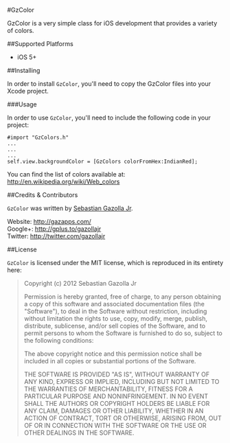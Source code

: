 #GzColor

GzColor is a very simple class for iOS development that provides a variety of colors.

##Supported Platforms

- iOS 5+

##Installing

In order to install `GzColor`, you'll need to copy the GzColor files into your Xcode project. 

###Usage

In order to use `GzColor`, you'll need to include the following code in your project:

    #import "GzColors.h"
    ...
    ...
    ...
    self.view.backgroundColor = [GzColors colorFromHex:IndianRed];
  	
You can find the list of colors available at: http://en.wikipedia.org/wiki/Web_colors
 
##Credits & Contributors

`GzColor` was written by [Sebastian Gazolla Jr][1].

  [1]: http://gazapps.com
Website: http://gazapps.com/  
Google+: http://gplus.to/gazollajr  
Twitter: http://twitter.com/gazollajr

  
##License

`GzColor` is licensed under the MIT license, which is reproduced in its entirety here:


>Copyright (c) 2012 Sebastian Gazolla Jr
>
>Permission is hereby granted, free of charge, to any person obtaining a copy
>of this software and associated documentation files (the "Software"), to deal
>in the Software without restriction, including without limitation the rights
>to use, copy, modify, merge, publish, distribute, sublicense, and/or sell
>copies of the Software, and to permit persons to whom the Software is
>furnished to do so, subject to the following conditions:
>
>The above copyright notice and this permission notice shall be included in
>all copies or substantial portions of the Software.
>
>THE SOFTWARE IS PROVIDED "AS IS", WITHOUT WARRANTY OF ANY KIND, EXPRESS OR
>IMPLIED, INCLUDING BUT NOT LIMITED TO THE WARRANTIES OF MERCHANTABILITY,
>FITNESS FOR A PARTICULAR PURPOSE AND NONINFRINGEMENT. IN NO EVENT SHALL THE
>AUTHORS OR COPYRIGHT HOLDERS BE LIABLE FOR ANY CLAIM, DAMAGES OR OTHER
>LIABILITY, WHETHER IN AN ACTION OF CONTRACT, TORT OR OTHERWISE, ARISING FROM,
>OUT OF OR IN CONNECTION WITH THE SOFTWARE OR THE USE OR OTHER DEALINGS IN
>THE SOFTWARE.
